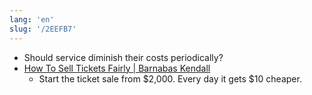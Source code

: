 ```yaml
---
lang: 'en'
slug: '/2EEFB7'
---
```


- Should service diminish their costs periodically?
- [How To Sell Tickets Fairly | Barnabas Kendall](https://barnabas.me/blog/2022/11/selling-tickets-fairly/)
  - Start the ticket sale from $2,000. Every day it gets $10 cheaper.

<head>
  <html lang="en-US"/>
</head>
